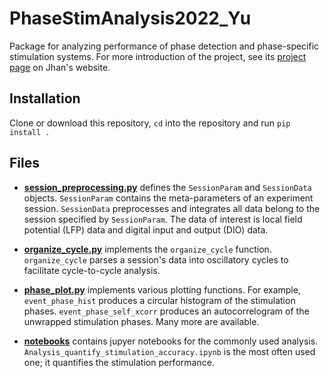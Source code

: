 # PhaseStimAnalysis2022_Yu
Package for analyzing performance of phase detection and phase-specific stimulation systems. For more introduction of the project, see its [project page](https://jhanliufu.github.io/projects/closed_loop_control.html) on Jhan's website.

## Installation
Clone or download this repository, ```cd``` into the repository and run ```pip install .```

## Files
- **[session_preprocessing.py](clc_analysis/phase/session_preprocessing.py)** defines the ```SessionParam``` and ```SessionData``` objects. ```SessionParam``` contains the meta-parameters of an experiment session. ```SessionData``` preprocesses and integrates all data belong to the session specified by ```SessionParam```. The data of interest is local field potential (LFP) data and digital input and output (DIO) data.

- **[organize_cycle.py](clc_analysis/phase/organize_cycle.py)** implements the ```organize_cycle``` function. ```organize_cycle``` parses a session's data into oscillatory cycles to facilitate cycle-to-cycle analysis.

- **[phase_plot.py](clc_analysis/phase/phase_plot.py)** implements various plotting functions. For example, ```event_phase_hist``` produces a circular histogram of the stimulation phases. ```event_phase_self_xcorr``` produces an autocorrelogram of the unwrapped stimulation phases. Many more are available.

- **[notebooks](clc_analysis/notebooks)** contains jupyer notebooks for the commonly used analysis. ```Analysis_quantify_stimulation_accuracy.ipynb``` is the most often used one; it quantifies the stimulation performance.